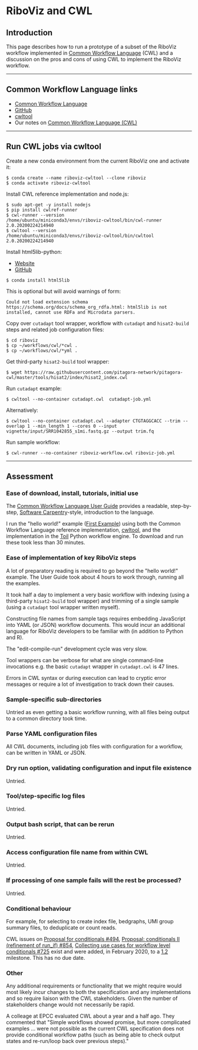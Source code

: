 # RiboViz and CWL

## Introduction

This page describes how to run a prototype of a subset of the RiboViz workflow implemented in [Common Workflow Language](http://www.commonwl.org) (CWL) and a discussion on the pros and cons of using CWL to implement the RiboViz workflow.

---

## Common Workflow Language links

* [Common Workflow Language](http://www.commonwl.org)
* [GitHub](https://github.com/common-workflow-language)
* [cwltool](https://github.com/common-workflow-language/cwltool)
* Our notes on [Common Workflow Language (CWL)](./CommonWorkflowLanguage.md)

---

## Run CWL jobs via cwltool

Create a new conda environment from the current RiboViz one and activate it:

```console
$ conda create --name riboviz-cwltool --clone riboviz
$ conda activate riboviz-cwltool
```

Install CWL reference implementation and node.js:

```console
$ sudo apt-get -y install nodejs
$ pip install cwlref-runner
$ cwl-runner --version
/home/ubuntu/miniconda3/envs/riboviz-cwltool/bin/cwl-runner 2.0.20200224214940
$ cwltool --version
/home/ubuntu/miniconda3/envs/riboviz-cwltool/bin/cwltool 2.0.20200224214940
```

Install html5lib-python:

* [Website](https://html5lib.readthedocs.io/en/latest/)
* [GitHub](https://github.com/html5lib/html5lib-python)

```console
$ conda install html5lib
```

This is optional but will avoid warnings of form:

```
Could not load extension schema
https://schema.org/docs/schema_org_rdfa.html: html5lib is not
installed, cannot use RDFa and Microdata parsers.
```

Copy over `cutadapt` tool wrapper, workflow with `cutadapt` and `hisat2-build` steps and related job configuration files:

```console
$ cd riboviz
$ cp ~/workflows/cwl/*cwl .
$ cp ~/workflows/cwl/*yml .
```

Get third-party `hisat2-build` tool wrapper:

```console
$ wget https://raw.githubusercontent.com/pitagora-network/pitagora-cwl/master/tools/hisat2/index/hisat2_index.cwl
```

Run `cutadapt` example:

```console
$ cwltool --no-container cutadapt.cwl  cutadapt-job.yml
```

Alternatively:

```console
$ cwltool --no-container cutadapt.cwl --adapter CTGTAGGCACC --trim --overlap 1 --min_length 1 --cores 0 --input vignette/input/SRR1042855_s1mi.fastq.gz --output trim.fq
```

Run sample workflow:

```console
$ cwl-runner --no-container riboviz-workflow.cwl riboviz-job.yml
```

---

## Assessment

### Ease of download, install, tutorials, initial use

The [Common Workflow Language User Guide](https://www.commonwl.org/user_guide/) provides a readable, step-by-step, [Software Carpentry](https://software-carpentry.org)-style, introduction to the language.

I run the "hello world!" example ([First Example](https://www.commonwl.org/user_guide/02-1st-example/index.html)) using both the Common Workflow Language reference implementation, [cwltool](https://github.com/common-workflow-language/cwltool), and the implementation in the [Toil](https://toil.readthedocs.io) Python workflow engine. To download and run these took less than 30 minutes.

### Ease of implementation of key RiboViz steps

A lot of preparatory reading is required to go beyond the "hello world!" example. The User Guide took about 4 hours to work through, running all the examples.

It took half a day to implement a very basic workflow with indexing (using a third-party `hisat2-build` tool wrapper) and trimming of a single sample (using a `cutadapt` tool wrapper written myself).

Constructing file names from sample tags requires embedding JavaScript into YAML (or JSON) workflow documents. This would incur an additional language for RiboViz developers to be familiar with (in addition to Python and R).

The "edit-compile-run" development cycle was very slow.

Tool wrappers can be verbose for what are single command-line invocations e.g. the basic `cutadapt` wrapper in `cutadapt.cwl` is 47 lines.

Errors in CWL syntax or during execution can lead to cryptic error messages or require a lot of investigation to track down their causes.

### Sample-specific sub-directories

Untried as even getting a basic workflow running, with all files being output to a common directory took time.

### Parse YAML configuration files

All CWL documents, including job files with configuration for a workflow, can be written in YAML or JSON.

### Dry run option, validating configuration and input file existence

Untried.

### Tool/step-specific log files

Untried.

### Output bash script, that can be rerun

Untried.

### Access configuration file name from within CWL

Untried.

### If processing of one sample fails will the rest be processed?

Untried.

### Conditional behaviour

For example, for selecting to create index file, bedgraphs, UMI group summary files, to deduplicate or count reads.

CWL issues on [Proposal for conditionals #494](https://github.com/common-workflow-language/common-workflow-language/issues/494), [Proposal: conditionals II (refinement of run_if) #854](https://github.com/common-workflow-language/common-workflow-language/issues/854), [Collecting use cases for workflow level conditionals #725](https://github.com/common-workflow-language/common-workflow-language/issues/725) exist and were added, in February 2020, to a [1.2](https://github.com/common-workflow-language/common-workflow-language/milestone/9) milestone. This has no due date.

### Other

Any additional requirements or functionality that we might require would most likely incur changes to both the specification and any implementations and so require liaison with the CWL stakeholders. Given the number of stakeholders change would not necessarily be rapid.

A colleage at EPCC evaluated CWL about a year and a half ago. They commented that "Simple workflows showed promise, but more complicated examples ... were not possible as the current CWL specification does not provide conditional workflow paths (such as being able to check output states and re-run/loop back over previous steps)."
